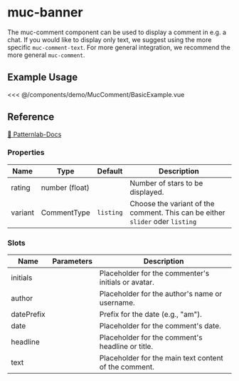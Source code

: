 <script setup>
import Basic from './demo/MucComment/BasicExample.vue'
</script>

# muc-banner

The muc-comment component can be used to display a comment in e.g. a chat.
If you would like to display only text, we suggest using the more specific `muc-comment-text`. 
For more general integration, we recommend the more general `muc-comment`.

## Example Usage

<DemoContainer>
  <Basic/>
</DemoContainer>

<<< @/components/demo/MucComment/BasicExample.vue

## Reference
[🔗 Patternlab-Docs](https://patternlab.muenchen.space/?p=viewall-elements-comment)

### Properties

| Name    | Type        | Default | Description                                                               |
|---------|-------------|---------|---------------------------------------------------------------------------|
| rating  | number (float)     |         | Number of stars to be displayed.                                          |
| variant | CommentType | `listing` | Choose the variant of the comment. This can be either `slider` oder `listing` |

### Slots
| Name           | Parameters | Description                                           |
| -------------- | ---------- |-------------------------------------------------------|
| initials       |            | Placeholder for the commenter's initials or avatar.   |
| author         |            | Placeholder for the author's name or username.        |
| datePrefix     |            | Prefix for the date (e.g., "am").                     |
| date           |            | Placeholder for the comment's date.                   |
| headline       |            | Placeholder for the comment's headline or title.      |
| text           |            | Placeholder for the main text content of the comment. |
